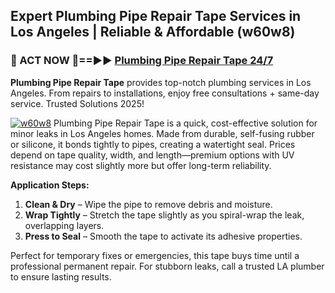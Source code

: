 ## Expert Plumbing Pipe Repair Tape Services in Los Angeles | Reliable & Affordable (w60w8)  

<h3>🚿 ACT NOW 🌟==►► <a href="https://tinyurl.com/2ne6vx2x" rel="nofollow">Plumbing Pipe Repair Tape 24/7</a></h3>

**Plumbing Pipe Repair Tape** provides top-notch plumbing services in Los Angeles. From repairs to installations, enjoy free consultations + same-day service. Trusted Solutions 2025!

[![w60w8](https://i.imgur.com/4PFF4AK.jpeg)](https://tinyurl.com/2ne6vx2x)
Plumbing Pipe Repair Tape is a quick, cost-effective solution for minor leaks in Los Angeles homes. Made from durable, self-fusing rubber or silicone, it bonds tightly to pipes, creating a watertight seal. Prices depend on tape quality, width, and length—premium options with UV resistance may cost slightly more but offer long-term reliability.  

**Application Steps:**  
1. **Clean & Dry** – Wipe the pipe to remove debris and moisture.  
2. **Wrap Tightly** – Stretch the tape slightly as you spiral-wrap the leak, overlapping layers.  
3. **Press to Seal** – Smooth the tape to activate its adhesive properties.  

Perfect for temporary fixes or emergencies, this tape buys time until a professional permanent repair. For stubborn leaks, call a trusted LA plumber to ensure lasting results.